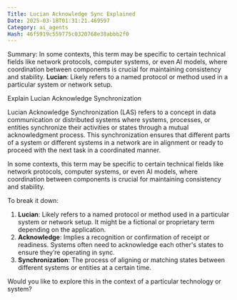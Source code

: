 ```yaml
---
Title: Lucian Acknowledge Sync Explained
Date: 2025-03-18T01:31:21.469597
Category: ai_agents
Hash: 46f5919c559775c0320768e38abbb2f0
---
```

Summary: In some contexts, this term may be specific to certain technical fields like network protocols, computer systems, or even AI models, where coordination between components is crucial for maintaining consistency and stability. **Lucian**: Likely refers to a named protocol or method used in a particular system or network setup.

Explain Lucian Acknowledge Synchronization

Lucian Acknowledge Synchronization (LAS) refers to a concept in data communication or distributed systems where systems, processes, or entities synchronize their activities or states through a mutual acknowledgment process. This synchronization ensures that different parts of a system or different systems in a network are in alignment or ready to proceed with the next task in a coordinated manner.

In some contexts, this term may be specific to certain technical fields like network protocols, computer systems, or even AI models, where coordination between components is crucial for maintaining consistency and stability.

To break it down:
1. **Lucian**: Likely refers to a named protocol or method used in a particular system or network setup. It might be a fictional or proprietary term depending on the application.
2. **Acknowledge**: Implies a recognition or confirmation of receipt or readiness. Systems often need to acknowledge each other's states to ensure they’re operating in sync.
3. **Synchronization**: The process of aligning or matching states between different systems or entities at a certain time.

Would you like to explore this in the context of a particular technology or system?